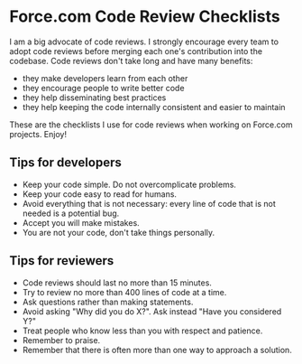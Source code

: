 # Force.com Code Review Checklists

I am a big advocate of code reviews. I strongly encourage every team to adopt code reviews before merging each one's contribution into the codebase. Code reviews don't take long and have many benefits:


* they make developers learn from each other
* they encourage people to write better code
* they help disseminating best practices
* they help keeping the code internally consistent and easier to maintain

These are the checklists I use for code reviews when working on Force.com projects. Enjoy!

## Tips for developers

- Keep your code simple. Do not overcomplicate problems.
- Keep your code easy to read for humans.
- Avoid everything that is not necessary: every line of code that is not needed is a potential bug.
- Accept you will make mistakes.
- You are not your code, don't take things personally.

## Tips for reviewers

- Code reviews should last no more than 15 minutes.
- Try to review no more than 400 lines of code at a time.
- Ask questions rather than making statements.
- Avoid asking "Why did you do X?". Ask instead "Have you considered Y?"
- Treat people who know less than you with respect and patience.
- Remember to praise.
- Remember that there is often more than one way to approach a solution.


